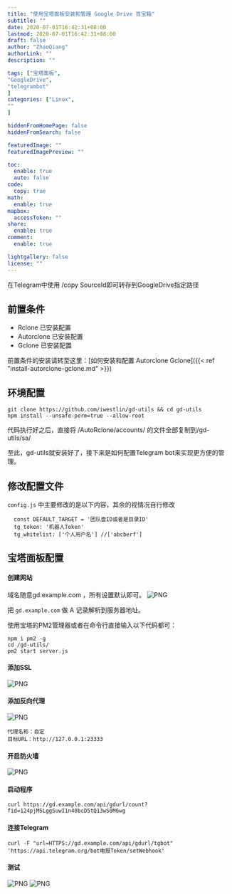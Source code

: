 ```yaml
---
title: "使用宝塔面板安装和管理 Google Drive 百宝箱"
subtitle: ""
date: 2020-07-01T16:42:31+08:00
lastmod: 2020-07-01T16:42:31+08:00
draft: false
author: "ZhaoQiang"
authorLink: ""
description: ""

tags: ["宝塔面板",
"GoogleDrive",
"telegrambot"
]
categories: ["Linux",
""
]

hiddenFromHomePage: false
hiddenFromSearch: false

featuredImage: ""
featuredImagePreview: ""

toc:
  enable: true
  auto: false
code:
  copy: true
math:
  enable: true
mapbox:
  accessToken: ""
share:
  enable: true
comment:
  enable: true

lightgallery: false
license: ""
---
```


在Telegram中使用 /copy SourceId即可转存到GoogleDrive指定路径

<!--more-->

## 前置条件

- Rclone 已安装配置
- Autorclone 已安装配置
- Gclone 已安装配置

前置条件的安装请转至这里：[如何安装和配置 Autorclone Gclone]({{< ref "install-autorclone-gclone.md" >}})

## 环境配置

```
git clone https://github.com/iwestlin/gd-utils && cd gd-utils
npm install --unsafe-perm=true --allow-root
```

代码执行好之后，直接将 /AutoRclone/accounts/ 的文件全部复制到/gd-utils/sa/

至此，gd-utils就安装好了，接下来是如何配置Telegram bot来实现更方便的管理。

## 修改配置文件

`config.js` 中主要修改的是以下内容，其余的视情况自行修改

```
  const DEFAULT_TARGET = '团队盘ID或者是目录ID' 
  tg_token: '机器人Token'
  tg_whitelist: ['个人用户名'] //['abcberf']
```

## 宝塔面板配置

#### 创建网站

域名随意gd.example.com ，所有设置默认即可。
![PNG](https://nashome-image-bucket.oss-cn-shanghai.aliyuncs.com/Images/GdUtils/1.png)

把 `gd.example.com` 做 A 记录解析到服务器地址。

使用宝塔的PM2管理器或者在命令行直接输入以下代码都可：


```
npm i pm2 -g
cd /gd-utils/
pm2 start server.js
```

#### 添加SSL
![PNG](https://nashome-image-bucket.oss-cn-shanghai.aliyuncs.com/Images/GdUtils/2.png)

#### 添加反向代理
![PNG](https://nashome-image-bucket.oss-cn-shanghai.aliyuncs.com/Images/GdUtils/3.png)
```
代理名称：自定
目标URL：http://127.0.0.1:23333
```

#### 开启防火墙

![PNG](https://nashome-image-bucket.oss-cn-shanghai.aliyuncs.com/Images/GdUtils/6.png)


#### 启动程序

```
curl https://gd.example.com/api/gdurl/count?fid=124pjM5LggSuwI1n40bcD5tQ13wS0M6wg
```

#### 连接Telegram

```
curl -F "url=HTTPS://gd.example.com/api/gdurl/tgbot" 'https://api.telegram.org/bot电报Token/setWebhook'
```

#### 测试

![PNG](https://nashome-image-bucket.oss-cn-shanghai.aliyuncs.com/Images/GdUtils/4.png)
![PNG](https://nashome-image-bucket.oss-cn-shanghai.aliyuncs.com/Images/GdUtils/5.png)